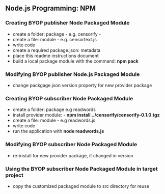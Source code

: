 ## Node.js Programming: NPM

### Creating BYOP publisher Node Packaged Module
  - create a folder: package - e.g. censorify - 
  - create a file: module - e.g. censortext.js
  - write code
  - create a required package.json: metadata
  - place this readme instructions document
  - build a local package module with the command: **npm pack**

### Modifying BYOP publisher Node.js Packaged Module
  - change packgage.json version property for new provider package

### Creating BYOP subscriber Node Packaged Module
  - create a folder: package e.g readwords 
  - install provider module: - **npm install ../censorify/censorify-0.1.0.tgz**
  - create a file: module - e.g readwords.js
  - write code
  - run the application with **node readwords.js**

### Modifying BYOP subscriber Node Packaged Module
  - re-install for new provider package, if changed in version

### Using the BYOP subscriber Node Packaged Module in target project
  - copy the customized packaged module to src directory for reuse
  
  
